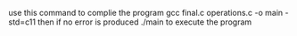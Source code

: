 use this command to complie the program 
gcc final.c operations.c -o main -std=c11
then if no error is produced 
./main
to execute the program
